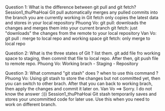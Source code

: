 Question 1: What is the difference between git pull and git fetch?
Session1_thuPhaHoai
Git pull automatically merges any pulled commits into the branch you are currently working in
Git fetch only copies the latest data and stores in your local repository
Phuong Vo:
			git pull: downloads the changes and merges them into your current branch
			git fetch: just "downloads" the changes from the remote to your local repository
Van Vo:
git pull : merge to local repo and working space
git fetch: only merge to local repo

Question 2: What is the three states of Git ? list them.
git add file fro working space to staging, then commit that file to local repo. After then, git push file to remote repo.
Phuong Vo: Working brach - Staging - Repository

Question 3: What command "git stash" does ? when to use this command ?
Phuong Vo: 	Using git stash to store the changes but not committed yet, then you can switch to other brach.
			After that you can back to working brach, then apply the changes and commit it later on.
Van Vo
==> Sorry. I do not know the answer :)))
Session1_thuPhaHoai
Git stash temporarily saves and stores your uncommitted code for later use. Use this when you need to work on different branch.
